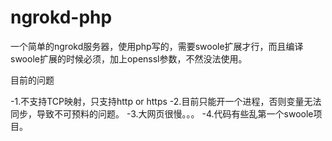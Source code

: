 # ngrokd-php 

一个简单的ngrokd服务器，使用php写的，需要swoole扩展才行，而且编译swoole扩展的时候必须，加上openssl参数，不然没法使用。



目前的问题

-1.不支持TCP映射，只支持http or https
-2.目前只能开一个进程，否则变量无法同步，导致不可预料的问题。
-3.大网页很慢。。。
-4.代码有些乱第一个swoole项目。
